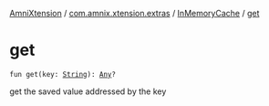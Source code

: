 [AmniXtension](../../index.md) / [com.amnix.xtension.extras](../index.md) / [InMemoryCache](index.md) / [get](./get.md)

# get

`fun get(key: `[`String`](https://kotlinlang.org/api/latest/jvm/stdlib/kotlin/-string/index.html)`): `[`Any`](https://kotlinlang.org/api/latest/jvm/stdlib/kotlin/-any/index.html)`?`

get the saved value addressed by the key

